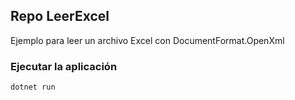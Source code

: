 ## Repo LeerExcel

Ejemplo para leer un archivo Excel con DocumentFormat.OpenXml


### Ejecutar la aplicación
``` bash
dotnet run
```